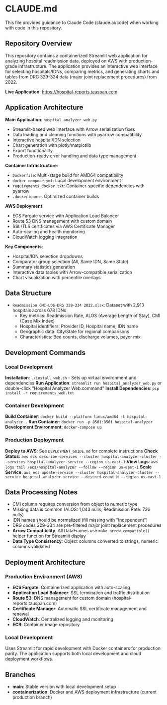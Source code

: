 # CLAUDE.md

This file provides guidance to Claude Code (claude.ai/code) when working with code in this repository.

## Repository Overview

This repository contains a containerized Streamlit web application for analyzing hospital readmission data, deployed on AWS with production-grade infrastructure. The application provides an interactive web interface for selecting hospitals/IDNs, comparing metrics, and generating charts and tables from DRG 329-334 data (major joint replacement procedures) from 2022.

**Live Application**: https://hospital-reports.tauspan.com

## Application Architecture

**Main Application**: `hospital_analyzer_web.py`
- Streamlit-based web interface with Arrow serialization fixes
- Data loading and cleaning functions with pyarrow compatibility
- Interactive hospital/IDN selection
- Chart generation with plotly/matplotlib
- Export functionality
- Production-ready error handling and data type management

**Container Infrastructure**:
- `Dockerfile`: Multi-stage build for AMD64 compatibility
- `docker-compose.yml`: Local development environment
- `requirements_docker.txt`: Container-specific dependencies with pyarrow
- `.dockerignore`: Optimized container builds

**AWS Deployment**:
- ECS Fargate service with Application Load Balancer
- Route 53 DNS management with custom domain
- SSL/TLS certificates via AWS Certificate Manager
- Auto-scaling and health monitoring
- CloudWatch logging integration

**Key Components**:
- Hospital/IDN selection dropdowns
- Comparator group selection (All, Same IDN, Same State)
- Summary statistics generation
- Interactive data tables with Arrow-compatible serialization
- Chart visualization with percentile overlays

## Data Structure

- `Readmission CMI-LOS-DRG 329-334 2022.xlsx`: Dataset with 2,913 hospitals across 678 IDNs
  - Key metrics: Readmission Rate, ALOS (Average Length of Stay), CMI (Case Mix Index)
  - Hospital identifiers: Provider ID, Hospital name, IDN name
  - Geographic data: City/State for regional comparisons
  - Characteristics: Bed counts, discharge volumes, payor mix

## Development Commands

### Local Development
**Installation**: `./install_web.sh` - Sets up virtual environment and dependencies
**Run Application**: `streamlit run hospital_analyzer_web.py` or double-click "Hospital Analyzer Web.command"
**Install Dependencies**: `pip install -r requirements_web.txt`

### Container Development
**Build Container**: `docker build --platform linux/amd64 -t hospital-analyzer .`
**Run Container**: `docker run -p 8501:8501 hospital-analyzer`
**Development Environment**: `docker-compose up`

### Production Deployment
**Deploy to AWS**: See `DEPLOYMENT_GUIDE.md` for complete instructions
**Check Status**: `aws ecs describe-services --cluster hospital-analyzer-cluster --services hospital-analyzer-service --region us-east-1`
**View Logs**: `aws logs tail /ecs/hospital-analyzer --follow --region us-east-1`
**Scale Service**: `aws ecs update-service --cluster hospital-analyzer-cluster --service hospital-analyzer-service --desired-count N --region us-east-1`

## Data Processing Notes

- CMI column requires conversion from object to numeric type
- Missing data is common (ALOS: 1,043 nulls, Readmission Rate: 736 nulls)
- IDN names should be normalized (fill missing with "Independent")
- DRG codes 329-334 are pre-filtered major joint replacement procedures
- **Arrow Compatibility**: All DataFrames use `make_arrow_compatible()` helper function for Streamlit display
- **Data Type Consistency**: Object columns converted to strings, numeric columns validated

## Deployment Architecture

### Production Environment (AWS)
- **ECS Fargate**: Containerized application with auto-scaling
- **Application Load Balancer**: SSL termination and traffic distribution
- **Route 53**: DNS management for custom domain (hospital-reports.tauspan.com)
- **Certificate Manager**: Automatic SSL certificate management and renewal
- **CloudWatch**: Centralized logging and monitoring
- **ECR**: Container image repository

### Local Development
Uses Streamlit for rapid development with Docker containers for production parity. The application supports both local development and cloud deployment workflows.

## Branches

- **main**: Stable version with local development setup
- **containerization**: Docker and AWS deployment infrastructure (current production branch)